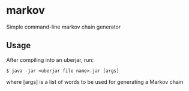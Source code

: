 # markov

Simple command-line markov chain generator

## Usage

After compiling into an uberjar, run:

    $ java -jar <uberjar file name>.jar [args]

where [args] is a list of words to be used for
generating a Markov chain

